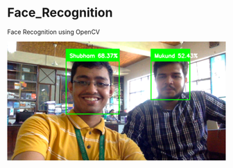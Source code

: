 # Face_Recognition
Face Recognition using OpenCV


![Testing accuracy](https://github.com/shubham99bisht/Face_Recognition/blob/master/demo.png)
